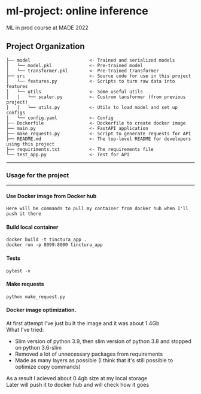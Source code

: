 ml-project: online inference  
==============================  
  
ML in prod course at MADE 2022  
  
Project Organization  
------------  
  
    ├── model                      <- Trained and serialized models  
    │   └── model.pkl              <- Pre-trained model  
    │   └── transformer.pkl        <- Pre-trained transformer  
    ├── src                        <- Source code for use in this project  
    │   └── features.py            <- Scripts to turn raw data into features  
    │   └── utils                  <- Some useful utils  
    │   │   └── scaler.py          <- Custrom tansformer (from previous project)  
    │   │   └── utils.py           <- Utils to load model and set up configs  
    │   └── config.yaml            <- Config  
    ├── Dockerfile                 <- Dockerfile to create docker image  
    ├── main.py                    <- FastAPI application  
    ├── make_requests.py           <- Script to generate requests for API  
    ├── README.md                  <- The top-level README for developers using this project  
    ├── requiriments.txt           <- The requirements file  
    └── test_app.py                <- Test for API  
  
--------  
  
### Usage for the project  
------------  

#### Use Docker image from Docker hub   

    Here will be commands to pull my container from docker hub when I'll push it there  

#### Build local container  

    docker build -t tinctura_app .  
    docker run -p 8099:8000 tinctura_app  

#### Tests  

    pytest -v  

#### Make requests  

    python make_request.py

#### Docker image optimization.

At first attempt I've just built the image and it was about 1.4Gb  
What I've tried:  
- Slim version of python 3.9, then slim version of python 3.8 and stopped on python 3.6-slim  
- Removed a lot of unnecessary packages from requirements  
- Made as many layers as possible (I think that it's still possible to optimize copy commands)  

As a result I acieved about 0.4gb size at my local storage   
Later will push it to docker hub and will check how it goes  
